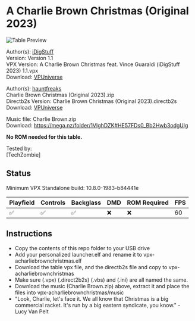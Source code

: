 # A Charlie Brown Christmas (Original 2023)

![Table Preview](https://vpuniverse.com/screenshots/monthly_2023_12/CharlieScreenshot.jpg.263a8ca3c2783dac02b55d463144ddce.jpg)

Author(s): [iDigStuff](https://vpuniverse.com/profile/29753-idigstuff/)  
Version: Version 1.1  
VPX Version: A Charlie Brown Christmas feat. Vince Guaraldi (iDigStuff 2023) 1.1.vpx  
Download: [VPUniverse](https://vpuniverse.com/files/file/17613-a-charlie-brown-christmas-feat-the-vince-guaraldi-trio-idigstuff-2023-w-vr-room/)

Author(s): [hauntfreaks](https://vpuniverse.com/profile/5216-hauntfreaks/)  
Charlie Brown Christmas (Original 2023).zip  
Directb2s Version: Charlie Brown Christmas (Original 2023).directb2s  
Download: [VPUniverse](https://vpuniverse.com/files/file/17612-charlie-brown-christmas-original-2023-b2s-23-scn-full-dmd/)

Music file: Charlie Brown.zip  
Download: https://mega.nz/folder/1VIghDZK#HE57FDs0_Bb2Hwb3odgUlg

**No ROM needed for this table.**

Tested by:  
[TechZombie]

## Status 

Minimum VPX Standalone build: 10.8.0-1983-b84441e  

| Playfield | Controls | Backglass | DMD | ROM Required | FPS | 
|-----------|----------|-----------|-----|--------------|-----|
| :white_check_mark: | :white_check_mark: | :white_check_mark: | :x: | :x: | 60 |

## Instructions

- Copy the contents of this repo folder to your USB drive
- Add your personalized launcher.elf and rename it to vpx-acharliebrownchristmas.elf
- Download the table vpx file, and the directb2s file and copy to vpx-acharliebrownchristmas
- Make sure (.vpx) (.direct2b2s) (.vbs) and (.ini) are all named the same. 
- Download the music (Charlie Brown.zip) above, extract it and place the files into vpx-acharliebrownchristmas/music
- "Look, Charlie, let's face it. We all know that Christmas is a big commercial racket. It's run by a big eastern syndicate, you know." - Lucy Van Pelt
